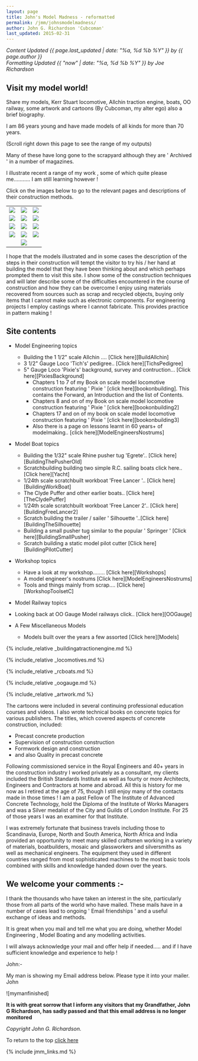 ```yaml
---
layout: page
title: John's Model Madness - reformatted
permalink: /jmm/johnsmodelmadness/
author: John G. Richardson 'Cubcoman'
last_updated: 2015-02-31
---
```

*Content Updated {{ page.last_updated | date: "%a, %d %b %Y" }} by {{ page.author }}*  
*Formatting Updated {{ "now" | date: "%a, %d %b %Y" }} by Joe Richardson*

## Visit my model world!

Share my models, Kerr Stuart locomotive, Allchin traction engine, boats, OO railway, some artwork and cartoons (By Cubcoman, my alter ego) also a brief biography.

I am 86 years young and have made models of all kinds for more than 70 years.

(Scroll right down this page to see the range of my outputs)

Many of these have long gone to the scrapyard although they are ' Archived ' in a number of magazines.

I illustrate recent a range of my work , some of which quite please me........... I am still learning however !

Click on the images below to go to the relevant pages and descriptions of their construction methods.

<div align="center" class="image-table">
	<table>
		<tr>
			<td class="col3">
				<a href="buildallchin">
					<img src="/jgdr20/assets/jmm/afinishedallchin.jpg">
				</a>
			</td>
			<td class="col3">
				<a href="pixiesbackground">
					<img src="/jgdr20/assets/jmm/pixie2.jpg">
				</a>
			</td>
			<td class="col3">
				<a href="tichspedigree">
					<img src="/jgdr20/assets/jmm/Tichrejuvenated1.JPG">
				</a>
			</td>
		</tr>
		<tr>
			<td>
				<a href="Buildingworkboat">
					<img src="/jgdr20/assets/jmm/finished.jpg">
				</a>
			</td>
			<td>
				<a href="buildingfreelancer2">
					<img src="/jgdr20/assets/jmm/lancer2afloat.jpg">
				</a>
			</td>
			<td>
				<a href="yacht">
					<img src="/jgdr20/assets/jmm/Littleandlarge.JPG">
				</a>
			</td>
		</tr>
		<tr>
			<td>
				<a href="buildingthepusherold">
					<img src="/jgdr20/assets/jmm/Egrete1.jpg">
				</a>
			</td>
			<td>
				<a href="buildingthesilhouette">
					<img src="/jgdr20/assets/jmm/silbow2.JPG">
				</a>
			</td>
			<td>
				<a href="buildingsmallpusher">
					<img src="/jgdr20/assets/jmm/smpushsternview3.jpg">
				</a>
			</td>
		</tr>
		<tr>
			<td>
				<a href="workshops">
					<img src="/jgdr20/assets/jmm/Workshop222.jpg">
				</a>
			</td>
			<td>
				<a href="workshoptoolsetc">
					<img src="/jgdr20/assets/jmm/4tool5.jpg">
				</a>
			</td>
			<td>
				<a href="buildingpilotcutter">
					<img src="/jgdr20/assets/jmm/pilotdecbeams%20installed.jpg">
				</a>
			</td>
		</tr>
		<tr>
			<td class="empty"></td>
			<td>
				<a href="oogauge">
					<img src="/jgdr20/assets/jmm/the16x10lookingnorth.jpg">
				</a>
			</td>
			<td class="empty"></td>
		</tr>
	</table>
</div>

I hope that the models illustrated and in some cases the description of the steps in their construction will tempt the visitor to try his / her hand at building the model that they have been thinking about and which perhaps prompted them to visit this site. I show some of the construction techniques and will later describe some of the difficulties encountered in the course of construction and how they can be overcome
I enjoy using materials recovered from sources such as scrap and recycled objects, buying only items that I cannot make such as electronic components. For engineering projects I employ castings where I cannot fabricate. This provides practice in pattern making !

## Site contents

* Model Engineering topics
  * Building the 1 1/2" scale Allchin .... [Click here][BuildAllchin]
  * 3 1/2" Gauge Loco 'Tich's' pedigree.. [Click here][TichsPedigree]
  * 5" Gauge Loco 'Pixie's' background, survey and contruction... [Click here][PixiesBackground]
    * Chapters 1 to 7 of my Book on scale model locomotive construction featuring ' Pixie ' [click here][bookonbuilding]. This contains the Forward, an Introduction and the list of Contents.
    * Chapters 8 and on of my Book on scale model locomotive construction featuring ' Pixie ' [click here][bookonbuilding2]
    * Chapters 17 and on of my book on scale model locomotive construction featuring ' Pixie ' [click here][bookonbuilding3]
    * Also there is a page on lessons learnt in 60 years+ of modelmaking.. [click here][ModelEngineersNostrums]

* Model Boat topics
  * Building the 1/32" scale Rhine pusher tug 'Egrete'.. [Click here][BuildingThePusherOld]
  * Scratchbuilding building two simple R.C. sailing boats click here..[Click here][Yacht]
  * 1/24th scale scratchbuilt workboat 'Free Lancer '.. [Click here][BuildingWorkBoat]
  * The Clyde Puffer and other earlier boats.. [Click here][TheClydePuffer]
  * 1/24th scale scratchbuilt workboat 'Free Lancer 2'.. [Click here][BuildingFreeLancer2]
  * Scratch building the trailer / sailer ' Silhouette '..[Click here][BuildingTheSilhouette]
  * Building a small pusher tug similar to the popular ' Springer ' [Click here][BuildingSmallPusher]
  * Scratch building a static model pilot cutter [Click here][BuildingPilotCutter]
* Workshop topics
  * Have a look at my workshop........ [Click here][Workshops]
  * A model engineer's nostrums [Click here][ModelEngineersNostrums]
  * Tools and things mainly from scrap.... [Click here][WorkshopToolsetC]
* Model Railway topics
 * Looking back at OO Gauge Model railways click.. [Click here][OOGauge]
* A Few Miscellaneous Models
  * Models built over the years a few assorted [Click here][Models]

{% include_relative _buildingatractionengine.md %}

{% include_relative _locomotives.md %}

{% include_relative _rcboats.md %}

{% include_relative _oogauge.md %}

{% include_relative _artwork.md %}

The cartoons were included in several continuing professional education courses and videos.
I also wrote technical books on concrete topics for various publishers.
The titles, which covered aspects of concrete construction, included:
* Precast concrete production
* Supervision of construction construction
* Formwork design and construction
* and also Quality in precast concrete

Following commissioned service in the Royal Engineers and 40+ years in the construction industry I worked privately as a consultant, my clients included the British Standards Institute as well as fourty or more Architects, Engineers and Contractors at home and abroad.
All this is history for me now as I retired at the age of 75, though I still enjoy many of the contacts made in those times !
I am a past Fellow of The Institute of Advanced Concrete Technology, hold the Diploma of the Institute of Works Managers and was a Silver medalist of the City and Guilds of London Institute.
For 25 of those years I was an examiner for that Institute.

I was extremely fortunate that business travels including those to Scandinavia, Europe, North and South America, North Africa and India provided an opportunity to meet many skilled craftsmen working in a variety of materials, boatbuilders, mosaic and glassworkers and silversmiths as well as mechanical engineers.
The equipment they used in different countries ranged from most sophisticated machines to the most basic tools combined with skills and knowledge handed down over the years.

## We welcome your comments :-
I thank the thousands who have taken an interest in the site, particularly those from all parts of the world who have mailed.
These mails have in a number of cases lead to ongoing ' Email friendships ' and a useful exchange of ideas and methods.

It is great when you mail and tell me what you are doing, whether Model Engineering , Model Boating and any modelling activities.

I will always acknowledge your mail and offer help if needed..... and if I have sufficient knowledge and experience to help !

John:-

My man is showing my Email address below. Please type it into your mailer. John

![mymanfinished]

**It is with great sorrow that I inform any visitors that my Grandfather, John G Richardson, has sadly passed and that this email address is no longer monitored**

*Copyright John G. Richardson.*

To return to the top [click here](#visit-my-model-world)

{% include jmm_links.md %}